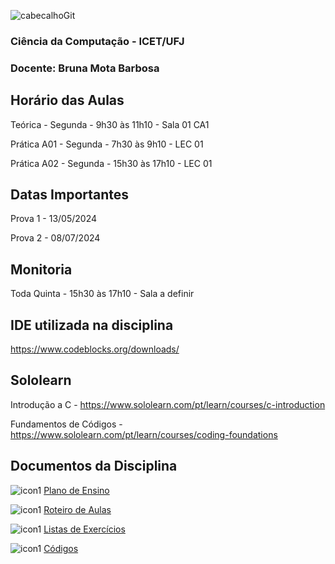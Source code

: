 ![cabecalhoGit](https://github.com/brunamota/AP1/assets/66503956/367f3ba9-d248-4323-8c9c-413816fe2d37)

### Ciência da Computação - ICET/UFJ
### Docente: Bruna Mota Barbosa

## Horário das Aulas

Teórica - Segunda - 9h30 às 11h10 - Sala 01 CA1

Prática A01 - Segunda - 7h30 às 9h10 - LEC 01

Prática A02 - Segunda - 15h30 às 17h10 - LEC 01

## Datas Importantes

Prova 1 - 13/05/2024

Prova 2 - 08/07/2024

## Monitoria

Toda Quinta - 15h30 às 17h10 - Sala a definir

## IDE utilizada na disciplina

https://www.codeblocks.org/downloads/

## Sololearn

Introdução a C - https://www.sololearn.com/pt/learn/courses/c-introduction

Fundamentos de Códigos - https://www.sololearn.com/pt/learn/courses/coding-foundations

## Documentos da Disciplina

![icon1](https://github.com/brunamota/AP1/assets/66503956/7de06d90-88b4-4843-b38a-321f0d05819a) [Plano de Ensino](https://github.com/brunamota/AP1/files/14948809/Plano.de.Ensino.AP1.-.01.2024.pdf)

![icon1](https://github.com/brunamota/AP1/assets/66503956/7de06d90-88b4-4843-b38a-321f0d05819a) [Roteiro de Aulas](https://github.com/brunamota/AP1/blob/main/Aulas.md)

![icon1](https://github.com/brunamota/AP1/assets/66503956/7de06d90-88b4-4843-b38a-321f0d05819a) [Listas de Exercícios](https://github.com/brunamota/AP1/blob/main/Listas.md)

![icon1](https://github.com/brunamota/AP1/assets/66503956/7de06d90-88b4-4843-b38a-321f0d05819a) [Códigos](https://github.com/brunamota/AP1/blob/main/Codigos.md)
